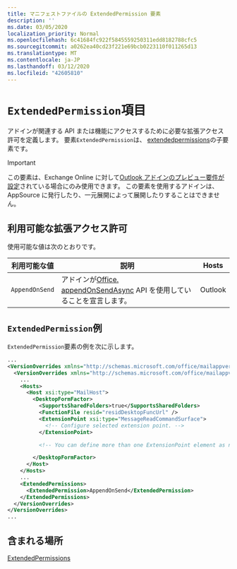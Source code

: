 ```yaml
---
title: マニフェストファイルの ExtendedPermission 要素
description: ''
ms.date: 03/05/2020
localization_priority: Normal
ms.openlocfilehash: 6c41684fc922f5845559250311edd8182788cfc5
ms.sourcegitcommit: a0262ea40cd23f221e69bcb0223110f011265d13
ms.translationtype: MT
ms.contentlocale: ja-JP
ms.lasthandoff: 03/12/2020
ms.locfileid: "42605810"
---
```

# <a name="extendedpermission-element"></a>`ExtendedPermission`項目

アドインが関連する API または機能にアクセスするために必要な拡張アクセス許可を定義します。 要素`ExtendedPermission`は、 [extendedpermissions](extendedpermissions.md)の子要素です。

> [!IMPORTANT]
> この要素は、Exchange Online に対して[Outlook アドインのプレビュー要件が設定](../objectmodel/preview-requirement-set/outlook-requirement-set-preview.md)されている場合にのみ使用できます。 この要素を使用するアドインは、AppSource に発行したり、一元展開によって展開したりすることはできません。

## <a name="available-extended-permissions"></a>利用可能な拡張アクセス許可

使用可能な値は次のとおりです。

|利用可能な値|説明|Hosts|
|---|---|---|
|`AppendOnSend`|アドインが[Office. appendOnSendAsync](/javascript/api/outlook/office.body?view=outlook-js-preview#appendonsendasync-data--options--callback-) API を使用していることを宣言します。|Outlook|

## <a name="extendedpermission-example"></a>`ExtendedPermission`例

`ExtendedPermission`要素の例を次に示します。

```XML
...
<VersionOverrides xmlns="http://schemas.microsoft.com/office/mailappversionoverrides" xsi:type="VersionOverridesV1_0">
  <VersionOverrides xmlns="http://schemas.microsoft.com/office/mailappversionoverrides/1.1" xsi:type="VersionOverridesV1_1">
    ...
    <Hosts>
      <Host xsi:type="MailHost">
        <DesktopFormFactor>
          <SupportsSharedFolders>true</SupportsSharedFolders>
          <FunctionFile resid="residDesktopFuncUrl" />
          <ExtensionPoint xsi:type="MessageReadCommandSurface">
            <!-- Configure selected extension point. -->
          </ExtensionPoint>

          <!-- You can define more than one ExtensionPoint element as needed. -->

        </DesktopFormFactor>
      </Host>
    </Hosts>
    ...
    <ExtendedPermissions>
      <ExtendedPermission>AppendOnSend</ExtendedPermission>
    </ExtendedPermissions>
  </VersionOverrides>
</VersionOverrides>
...
```

## <a name="contained-in"></a>含まれる場所

[ExtendedPermissions](extendedpermissions.md)
